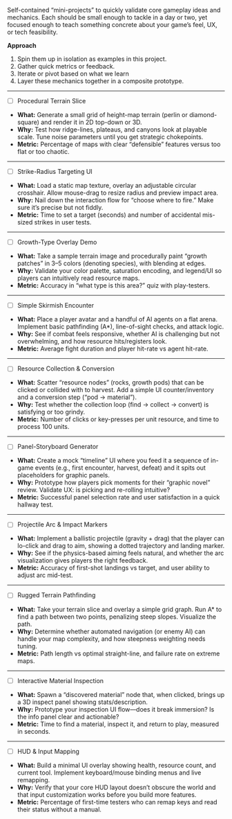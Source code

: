 Self-contained “mini-projects” to quickly validate core gameplay ideas and mechanics. Each should be small enough to tackle in a day or two, yet focused enough to teach something concrete about your game’s feel, UX, or tech feasibility.

**Approach**

1. Spin them up in isolation as examples in this project.
2. Gather quick metrics or feedback.
3. Iterate or pivot based on what we learn
4. Layer these mechanics together in a composite prototype.

---

- [ ] Procedural Terrain Slice

* **What:** Generate a small grid of height-map terrain (perlin or diamond-square) and render it in 2D top-down or 3D.
* **Why:** Test how ridge-lines, plateaus, and canyons look at playable scale. Tune noise parameters until you get strategic chokepoints.
* **Metric:** Percentage of maps with clear “defensible” features versus too flat or too chaotic.

---

- [ ] Strike-Radius Targeting UI

* **What:** Load a static map texture, overlay an adjustable circular crosshair. Allow mouse-drag to resize radius and preview impact area.
* **Why:** Nail down the interaction flow for “choose where to fire.” Make sure it’s precise but not fiddly.
* **Metric:** Time to set a target (seconds) and number of accidental mis-sized strikes in user tests.

---

- [ ] Growth-Type Overlay Demo

* **What:** Take a sample terrain image and procedurally paint “growth patches” in 3–5 colors (denoting species), with blending at edges.
* **Why:** Validate your color palette, saturation encoding, and legend/UI so players can intuitively read resource maps.
* **Metric:** Accuracy in “what type is this area?” quiz with play-testers.

---


- [ ] Simple Skirmish Encounter

* **What:** Place a player avatar and a handful of AI agents on a flat arena. Implement basic pathfinding (A\*), line-of-sight checks, and attack logic.
* **Why:** See if combat feels responsive, whether AI is challenging but not overwhelming, and how resource hits/registers look.
* **Metric:** Average fight duration and player hit-rate vs agent hit-rate.

---


- [ ] Resource Collection & Conversion

* **What:** Scatter “resource nodes” (rocks, growth pods) that can be clicked or collided with to harvest. Add a simple UI counter/inventory and a conversion step (“pod → material”).
* **Why:** Test whether the collection loop (find → collect → convert) is satisfying or too grindy.
* **Metric:** Number of clicks or key-presses per unit resource, and time to process 100 units.

---


- [ ] Panel-Storyboard Generator

* **What:** Create a mock “timeline” UI where you feed it a sequence of in-game events (e.g., first encounter, harvest, defeat) and it spits out placeholders for graphic panels.
* **Why:** Prototype how players pick moments for their “graphic novel” review. Validate UX: is picking and re-rolling intuitive?
* **Metric:** Successful panel selection rate and user satisfaction in a quick hallway test.

---


- [ ] Projectile Arc & Impact Markers

* **What:** Implement a ballistic projectile (gravity + drag) that the player can lo-click and drag to aim, showing a dotted trajectory and landing marker.
* **Why:** See if the physics-based aiming feels natural, and whether the arc visualization gives players the right feedback.
* **Metric:** Accuracy of first-shot landings vs target, and user ability to adjust arc mid-test.

---


- [ ] Rugged Terrain Pathfinding

* **What:** Take your terrain slice and overlay a simple grid graph. Run A\* to find a path between two points, penalizing steep slopes. Visualize the path.
* **Why:** Determine whether automated navigation (or enemy AI) can handle your map complexity, and how steepness weighting needs tuning.
* **Metric:** Path length vs optimal straight-line, and failure rate on extreme maps.

---


- [ ] Interactive Material Inspection

* **What:** Spawn a “discovered material” node that, when clicked, brings up a 3D inspect panel showing stats/description.
* **Why:** Prototype your inspection UI flow—does it break immersion? Is the info panel clear and actionable?
* **Metric:** Time to find a material, inspect it, and return to play, measured in seconds.

---


- [ ] HUD & Input Mapping

* **What:** Build a minimal UI overlay showing health, resource count, and current tool. Implement keyboard/mouse binding menus and live remapping.
* **Why:** Verify that your core HUD layout doesn’t obscure the world and that input customization works before you build more features.
* **Metric:** Percentage of first-time testers who can remap keys and read their status without a manual.
